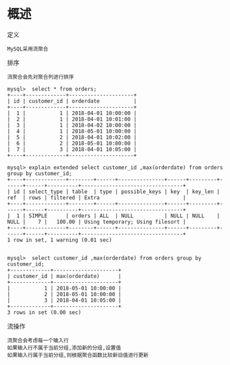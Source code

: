 # 概述

定义

    
    
    MySQL采用流聚合
    
    

排序

    流聚合会先对聚合列进行排序
    
    mysql>  select * from orders;
    +----+-------------+---------------------+
    | id | customer_id | orderdate           |
    +----+-------------+---------------------+
    |  1 |           1 | 2018-04-01 10:00:00 |
    |  2 |           1 | 2018-04-01 10:01:00 |
    |  3 |           1 | 2018-04-02 10:00:00 |
    |  4 |           1 | 2018-05-01 10:00:00 |
    |  5 |           2 | 2018-04-01 10:02:00 |
    |  6 |           2 | 2018-05-01 10:00:00 |
    |  7 |           3 | 2018-04-01 10:05:00 |
    +----+-------------+---------------------+

    mysql> explain extended select customer_id ,max(orderdate) from orders group by customer_id;
    +----+-------------+--------+------+---------------+------+---------+------+------+----------+---------------------------------+
    | id | select_type | table  | type | possible_keys | key  | key_len | ref  | rows | filtered | Extra                           |
    +----+-------------+--------+------+---------------+------+---------+------+------+----------+---------------------------------+
    |  1 | SIMPLE      | orders | ALL  | NULL          | NULL | NULL    | NULL |    7 |   100.00 | Using temporary; Using filesort |
    +----+-------------+--------+------+---------------+------+---------+------+------+----------+---------------------------------+
    1 row in set, 1 warning (0.01 sec)
    
    
    mysql>  select customer_id ,max(orderdate) from orders group by customer_id;
    +-------------+---------------------+
    | customer_id | max(orderdate)      |
    +-------------+---------------------+
    |           1 | 2018-05-01 10:00:00 |
    |           2 | 2018-05-01 10:00:00 |
    |           3 | 2018-04-01 10:05:00 |
    +-------------+---------------------+
    3 rows in set (0.00 sec)


流操作

    流聚合会考虑每一个输入行
    如果输入行不属于当前分组,添加新的分组,设置值
    如果输入行属于当前分组,则根据聚合函数比较新旧值进行更新
    








    